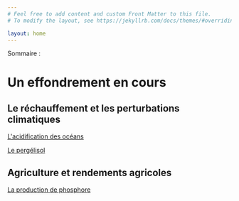 ```yaml
---
# Feel free to add content and custom Front Matter to this file.
# To modify the layout, see https://jekyllrb.com/docs/themes/#overriding-theme-defaults

layout: home
---
```


Sommaire :

# Un effondrement en cours

## Le réchauffement et les perturbations climatiques

[L'acidification des océans](acidification)

[Le pergélisol](pergelisol)

## Agriculture et rendements agricoles

[La production de phosphore](phosphore)